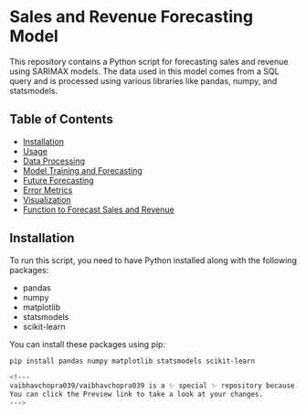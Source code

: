 # Sales and Revenue Forecasting Model

This repository contains a Python script for forecasting sales and revenue using SARIMAX models. The data used in this model comes from a SQL query and is processed using various libraries like pandas, numpy, and statsmodels.

## Table of Contents

- [Installation](#installation)
- [Usage](#usage)
- [Data Processing](#data-processing)
- [Model Training and Forecasting](#model-training-and-forecasting)
- [Future Forecasting](#future-forecasting)
- [Error Metrics](#error-metrics)
- [Visualization](#visualization)
- [Function to Forecast Sales and Revenue](#function-to-forecast-sales-and-revenue)

## Installation

To run this script, you need to have Python installed along with the following packages:

- pandas
- numpy
- matplotlib
- statsmodels
- scikit-learn

You can install these packages using pip:

```bash
pip install pandas numpy matplotlib statsmodels scikit-learn

<!---
vaibhavchopra039/vaibhavchopra039 is a ✨ special ✨ repository because its `README.md` (this file) appears on your GitHub profile.
You can click the Preview link to take a look at your changes.
--->
